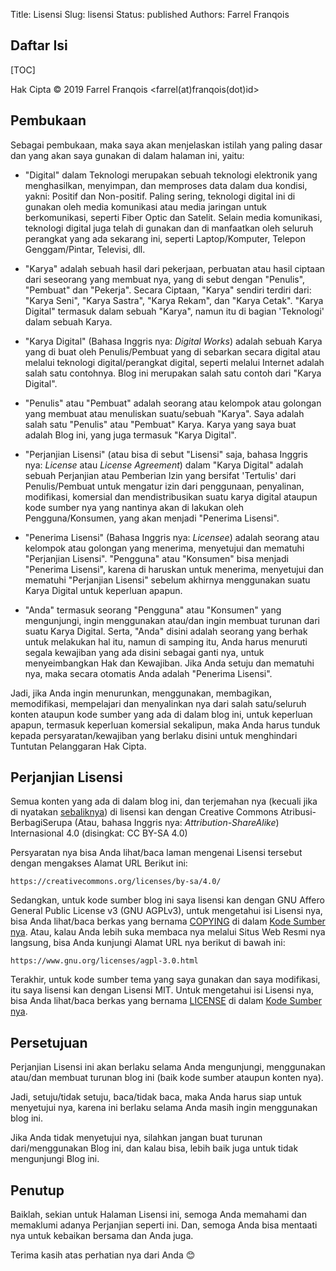Title: Lisensi
Slug: lisensi
Status: published
Authors: Farrel Franqois

## Daftar Isi
[TOC]

Hak Cipta &copy; 2019 Farrel Franqois &lt;farrel(at)franqois(dot)id&gt;

## Pembukaan
Sebagai pembukaan, maka saya akan menjelaskan istilah yang paling dasar dan yang akan saya gunakan di dalam halaman ini, yaitu:

- "Digital" dalam Teknologi merupakan sebuah teknologi elektronik yang menghasilkan, menyimpan, dan memproses data dalam dua kondisi, yakni: Positif dan Non-positif. Paling sering, teknologi digital ini di gunakan oleh media komunikasi atau media jaringan untuk berkomunikasi, seperti Fiber Optic dan Satelit. Selain media komunikasi, teknologi digital juga telah di gunakan dan di manfaatkan oleh seluruh perangkat yang ada sekarang ini, seperti Laptop/Komputer, Telepon Genggam/Pintar, Televisi, dll.

- "Karya" adalah sebuah hasil dari pekerjaan, perbuatan atau hasil ciptaan dari seseorang yang membuat nya, yang di sebut dengan "Penulis", "Pembuat" dan "Pekerja". Secara Ciptaan, "Karya" sendiri terdiri dari: "Karya Seni", "Karya Sastra", "Karya Rekam", dan "Karya Cetak". "Karya Digital" termasuk dalam sebuah "Karya", namun itu di bagian 'Teknologi' dalam sebuah Karya.

- "Karya Digital" (Bahasa Inggris nya: *Digital Works*) adalah sebuah Karya yang di buat oleh Penulis/Pembuat yang di sebarkan secara digital atau melalui teknologi digital/perangkat digital, seperti melalui Internet adalah salah satu contohnya. Blog ini merupakan salah satu contoh dari "Karya Digital".

- "Penulis" atau "Pembuat" adalah seorang atau kelompok atau golongan yang membuat atau menuliskan suatu/sebuah "Karya". Saya adalah salah satu "Penulis" atau "Pembuat" Karya. Karya yang saya buat adalah Blog ini, yang juga termasuk "Karya Digital".

- "Perjanjian Lisensi" (atau bisa di sebut "Lisensi" saja, bahasa Inggris nya: *License* atau *License Agreement*) dalam "Karya Digital" adalah sebuah Perjanjian atau Pemberian Izin yang bersifat 'Tertulis' dari Penulis/Pembuat untuk mengatur izin dari penggunaan, penyalinan, modifikasi, komersial dan mendistribusikan suatu karya digital ataupun kode sumber nya yang nantinya akan di lakukan oleh Pengguna/Konsumen, yang akan menjadi "Penerima Lisensi".

- "Penerima Lisensi" (Bahasa Inggris nya: *Licensee*) adalah seorang atau kelompok atau golongan yang menerima, menyetujui dan mematuhi "Perjanjian Lisensi". "Pengguna" atau "Konsumen" bisa menjadi "Penerima Lisensi", karena di haruskan untuk menerima, menyetujui dan mematuhi "Perjanjian Lisensi" sebelum akhirnya menggunakan suatu Karya Digital untuk keperluan apapun.

- "Anda" termasuk seorang "Pengguna" atau "Konsumen" yang mengunjungi, ingin menggunakan atau/dan ingin membuat turunan dari suatu Karya Digital. Serta, "Anda" disini adalah seorang yang berhak untuk melakukan hal itu, namun di samping itu, Anda harus menuruti segala kewajiban yang ada disini sebagai ganti nya, untuk menyeimbangkan Hak dan Kewajiban. Jika Anda setuju dan mematuhi nya, maka secara otomatis Anda adalah "Penerima Lisensi".

Jadi, jika Anda ingin menurunkan, menggunakan, membagikan, memodifikasi, mempelajari dan menyalinkan nya dari salah satu/seluruh konten ataupun kode sumber yang ada di dalam blog ini, untuk keperluan apapun, termasuk keperluan komersial sekalipun, maka Anda harus tunduk kepada persyaratan/kewajiban yang berlaku disini untuk menghindari Tuntutan Pelanggaran Hak Cipta.

## Perjanjian Lisensi
Semua konten yang ada di dalam blog ini, dan terjemahan nya (kecuali jika di nyatakan [sebaliknya](https://farrel.franqois.id/ketentuan-hukum-dan-sanggahan)) di lisensi kan dengan Creative Commons Atribusi-BerbagiSerupa (Atau, bahasa Inggris nya: *Attribution-ShareAlike*) Internasional 4.0 (disingkat: CC BY-SA 4.0)

Persyaratan nya bisa Anda lihat/baca laman mengenai Lisensi tersebut dengan mengakses Alamat URL Berikut ini:

```text
https://creativecommons.org/licenses/by-sa/4.0/
```

Sedangkan, untuk kode sumber blog ini saya lisensi kan dengan GNU Affero General Public License v3 (GNU AGPLv3), untuk mengetahui isi Lisensi nya, bisa Anda lihat/baca berkas yang bernama [COPYING](https://github.com/FarrelF/FarrelF-Blog/blob/master/COPYING) di dalam [Kode Sumber nya](https://github.com/FarrelF/FarrelF-Blog). Atau, kalau Anda lebih suka membaca nya melalui Situs Web Resmi nya langsung, bisa Anda kunjungi Alamat URL nya berikut di bawah ini:

```text
https://www.gnu.org/licenses/agpl-3.0.html
```
Terakhir, untuk kode sumber tema yang saya gunakan dan saya modifikasi, itu saya lisensi kan dengan Lisensi MIT. Untuk mengetahui isi Lisensi nya, bisa Anda lihat/baca berkas yang bernama [LICENSE](https://github.com/FarrelF/Modified-Flex/blob/master/LICENSE) di dalam [Kode Sumber nya](https://github.com/FarrelF/Modified-Flex).

## Persetujuan
Perjanjian Lisensi ini akan berlaku selama Anda mengunjungi, menggunakan atau/dan membuat turunan blog ini (baik kode sumber ataupun konten nya).

Jadi, setuju/tidak setuju, baca/tidak baca, maka Anda harus siap untuk menyetujui nya, karena ini berlaku selama Anda masih ingin menggunakan blog ini.

Jika Anda tidak menyetujui nya, silahkan jangan buat turunan dari/menggunakan Blog ini, dan kalau bisa, lebih baik juga untuk tidak mengunjungi Blog ini.

## Penutup
Baiklah, sekian untuk Halaman Lisensi ini, semoga Anda memahami dan memaklumi adanya Perjanjian seperti ini. Dan, semoga Anda bisa mentaati nya untuk kebaikan bersama dan Anda juga.

Terima kasih atas perhatian nya dari Anda :blush:
